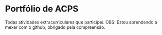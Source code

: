 # Portfólio de ACPS
Todas atividades extracurriculares que participei.
OBS: Estou aprendendo a mexer com o github, obrigado pela compreensão.
